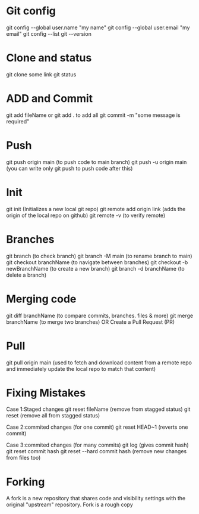 # Git config
git config --global user.name "my name"
git config --global user.email "my email"
git config --list
git --version

# Clone and status
git clone some link
git status

# ADD and Commit
git add fileName or git add . to add all
git commit -m "some message is required"

# Push
git push origin main (to push code to main branch)
git push -u origin main (you can write only git push to push code after this)

# Init 
git init (Initializes a new local git repo)
git remote add origin link (adds the origin of the local repo on github)
git remote -v (to verify remote)

# Branches
git branch (to check branch)
git branch -M main (to rename branch to main)
git checkout branchName (to navigate between branches)
git checkout -b newBranchName (to create a new branch)
git branch -d branchName (to delete a branch)

# Merging code
git diff branchName (to compare commits, branches. files & more)
git merge branchName (to merge two branches)
OR Create a Pull Request (PR)

# Pull 
git pull origin main (used to fetch and download content from a remote repo and immediately update the local repo to match that content)

# Fixing Mistakes
Case 1:Staged changes
    git reset fileName (remove from stagged status)
    git reset (remove all from stagged status)

Case 2:commited changes (for one commit)
    git reset HEAD~1 (reverts one commit)

Case 3:commited changes (for many commits)
git log (gives commit hash)
    git reset commit hash 
    git reset --hard commit hash (remove new changes from files too)

# Forking
A fork is a new repository that shares code and visibility settings with the original "upstream" repository.
Fork is a rough copy